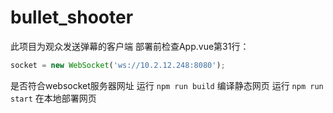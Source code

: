 # bullet_shooter
此项目为观众发送弹幕的客户端
部署前检查App.vue第31行：
``` javascript
socket = new WebSocket('ws://10.2.12.248:8080');
```
是否符合websocket服务器网址
运行 `npm run build` 编译静态网页
运行 `npm run start` 在本地部署网页